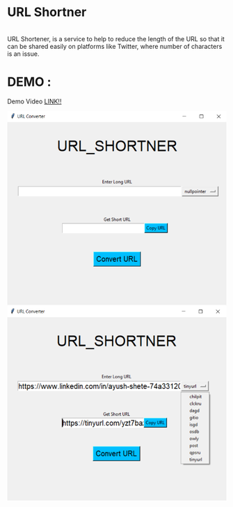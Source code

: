 # URL Shortner

<br>URL Shortener, is a service to help to reduce the length of the URL so that it can be shared easily on platforms like Twitter, where number of characters is an issue. <br>
# DEMO : <br>
Demo Video [LINK!!](https://www.linkedin.com/embed/feed/update/urn:li:ugcPost:6755952785100992513)

![](images/Screenshot%20(382).png)
![](images/Screenshot%20(383).png)
